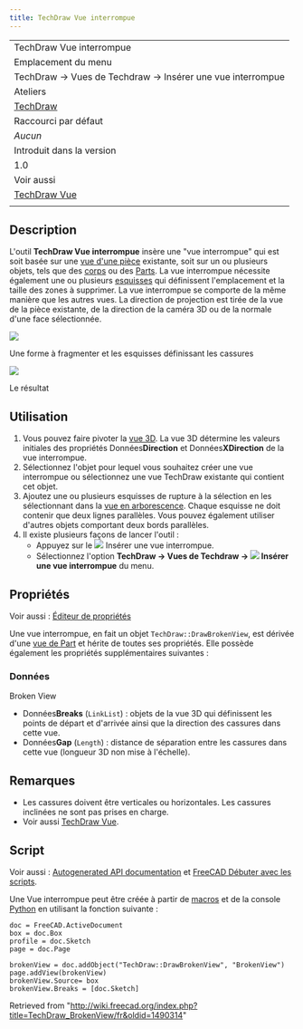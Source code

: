```yaml
---
title: TechDraw Vue interrompue
---
```

|  |
| --- |
| TechDraw Vue interrompue |
| Emplacement du menu |
| TechDraw → Vues de Techdraw → Insérer une vue interrompue |
| Ateliers |
| [TechDraw](/TechDraw_Workbench/fr "TechDraw Workbench/fr") |
| Raccourci par défaut |
| *Aucun* |
| Introduit dans la version |
| 1.0 |
| Voir aussi |
| [TechDraw Vue](/TechDraw_View/fr "TechDraw View/fr") |
|  |

## Description

L'outil **TechDraw Vue interrompue** insère une "vue interrompue" qui est soit basée sur une [vue d'une pièce](/TechDraw_View/fr "TechDraw View/fr") existante, soit sur un ou plusieurs objets, tels que des [corps](/PartDesign_Body/fr "PartDesign Body/fr") ou des [Parts](/Std_Part/fr "Std Part/fr"). La vue interrompue nécessite également une ou plusieurs [esquisses](/Sketcher_NewSketch/fr "Sketcher NewSketch/fr") qui définissent l'emplacement et la taille des zones à supprimer. La vue interrompue se comporte de la même manière que les autres vues. La direction de projection est tirée de la vue de la pièce existante, de la direction de la caméra 3D ou de la normale d'une face sélectionnée.

![](/images/TechDraw_BrokenView_example3d.png)

Une forme à fragmenter et les esquisses définissant les cassures

![](/images/TechDraw_BrokenView_example2d.png)

Le résultat

## Utilisation

1. Vous pouvez faire pivoter la [vue 3D](/3D_view/fr "3D view/fr"). La vue 3D détermine les valeurs initiales des propriétés Données**Direction** et Données**XDirection** de la vue interrompue.
2. Sélectionnez l'objet pour lequel vous souhaitez créer une vue interrompue ou sélectionnez une vue TechDraw existante qui contient cet objet.
3. Ajoutez une ou plusieurs esquisses de rupture à la sélection en les sélectionnant dans la [vue en arborescence](/Tree_view/fr "Tree view/fr"). Chaque esquisse ne doit contenir que deux lignes parallèles. Vous pouvez également utiliser d'autres objets comportant deux bords parallèles.
4. Il existe plusieurs façons de lancer l'outil :
   * Appuyez sur le ![](/images/TechDraw_BrokenView.svg) Insérer une vue interrompue.
   * Sélectionnez l'option **TechDraw → Vues de Techdraw → ![](/images/TechDraw_BrokenView.svg) Insérer une vue interrompue** du menu.

## Propriétés

Voir aussi : [Éditeur de propriétés](/Property_editor/fr "Property editor/fr")

Une vue interrompue, en fait un objet `TechDraw::DrawBrokenView`, est dérivée d'une [vue de Part](/TechDraw_View/fr#Propriétés_Vue_de_Part "TechDraw View/fr") et hérite de toutes ses propriétés. Elle possède également les propriétés supplémentaires suivantes :

### Données

Broken View

* Données**Breaks** (`LinkList`) : objets de la vue 3D qui définissent les points de départ et d'arrivée ainsi que la direction des cassures dans cette vue.
* Données**Gap** (`Length`) : distance de séparation entre les cassures dans cette vue (longueur 3D non mise à l'échelle).

## Remarques

* Les cassures doivent être verticales ou horizontales. Les cassures inclinées ne sont pas prises en charge.
* Voir aussi [TechDraw Vue](/TechDraw_View/fr "TechDraw View/fr").

## Script

Voir aussi : [Autogenerated API documentation](https://freecad.github.io/SourceDoc/) et [FreeCAD Débuter avec les scripts](/FreeCAD_Scripting_Basics/fr "FreeCAD Scripting Basics/fr").

Une Vue interrompue peut être créée à partir de [macros](/Macros/fr "Macros/fr") et de la console [Python](/Python/fr "Python/fr") en utilisant la fonction suivante :

```
doc = FreeCAD.ActiveDocument
box = doc.Box
profile = doc.Sketch
page = doc.Page

brokenView = doc.addObject("TechDraw::DrawBrokenView", "BrokenView")
page.addView(brokenView)
brokenView.Source= box
brokenView.Breaks = [doc.Sketch]

```

Retrieved from "<http://wiki.freecad.org/index.php?title=TechDraw_BrokenView/fr&oldid=1490314>"